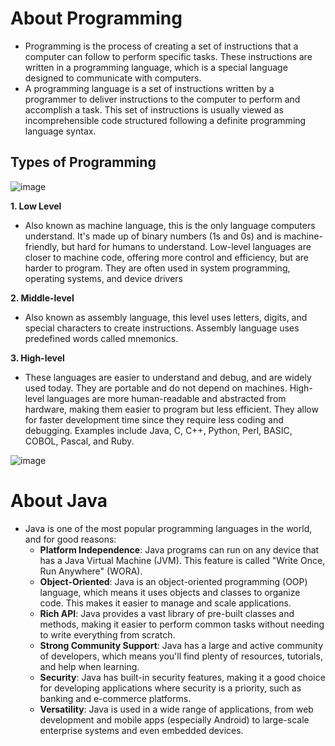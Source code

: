 # About Programming

- Programming is the process of creating a set of instructions that a computer can follow to perform specific tasks. These instructions are written in a programming language, which is a special language designed to communicate with computers.
- A programming language is a set of instructions written by a programmer to deliver instructions to the computer to perform and accomplish a task. This set of instructions is usually viewed as incomprehensible code structured following a definite programming language syntax.

## Types of Programming

![image](https://github.com/user-attachments/assets/24cee976-8627-4466-a47d-f5fcbcd899cf)

**1. Low Level**
  - Also known as machine language, this is the only language computers understand. It's made up of binary numbers (1s and 0s) and is machine-friendly, but hard for humans to understand. Low-level languages are closer to machine code, offering more control and efficiency, but are harder to program. They are often used in system programming, operating systems, and device drivers

**2. Middle-level**
  - Also known as assembly language, this level uses letters, digits, and special characters to create instructions. Assembly language uses predefined words called mnemonics.

**3. High-level**
  - These languages are easier to understand and debug, and are widely used today. They are portable and do not depend on machines. High-level languages are more human-readable and abstracted from hardware, making them easier to program but less efficient. They allow for faster development time since they require less coding and debugging. Examples include Java, C, C++, Python, Perl, BASIC, COBOL, Pascal, and Ruby.

![image](https://github.com/user-attachments/assets/515317d8-4a14-42aa-a298-ef3e4f9c76cc)


# About Java
- Java is one of the most popular programming languages in the world, and for good reasons:
  - **Platform Independence**: Java programs can run on any device that has a Java Virtual Machine (JVM). This feature is called "Write Once, Run Anywhere" (WORA).
  - **Object-Oriented**: Java is an object-oriented programming (OOP) language, which means it uses objects and classes to organize code. This makes it easier to manage and scale applications.
  - **Rich API**: Java provides a vast library of pre-built classes and methods, making it easier to perform common tasks without needing to write everything from scratch.
  - **Strong Community Support**: Java has a large and active community of developers, which means you'll find plenty of resources, tutorials, and help when learning.
  - **Security**: Java has built-in security features, making it a good choice for developing applications where security is a priority, such as banking and e-commerce platforms.
  - **Versatility**: Java is used in a wide range of applications, from web development and mobile apps (especially Android) to large-scale enterprise systems and even embedded devices.






















